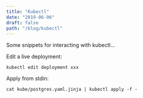 ```yaml
---
title: "Kubectl"
date: "2019-06-06"
draft: false
path: "/blog/kubectl"
---
```


Some snippets for interacting with kubectl...


Edit a live deployment:
```
kubectl edit deployment xxx
```

Apply from stdin:

```
cat kube/postgres.yaml.jinja | kubectl apply -f -
```
